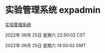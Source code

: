 # 实验管理系统 expadmin
[实验管理系统](http://219.139.196.158:56808/expadmin-782313d2-e1b1-4ea7-932e-3a55e6a1a4d0/)

2022年 06月 25日 星期六 22:50:02 CST

2022年 06月 25日 星期六 14:50:02 GMT

